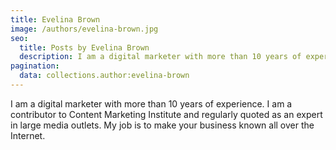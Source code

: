 ```yaml
---
title: Evelina Brown
image: /authors/evelina-brown.jpg
seo:
  title: Posts by Evelina Brown
  description: I am a digital marketer with more than 10 years of experience. I am a contributor to Content Marketing Institute and regularly quoted as an expert in large media outlets. My job is to make your business known all over the Internet.
pagination:
  data: collections.author:evelina-brown
---
```


I am a digital marketer with more than 10 years of experience. I am a contributor to Content Marketing Institute and regularly quoted as an expert in large media outlets. My job is to make your business known all over the Internet.
